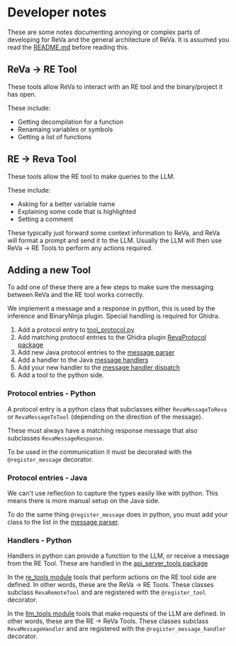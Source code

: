 # Developer notes

These are some notes documenting annoying or complex parts of developing for ReVa and
the general architecture of ReVa. It is assumed you read the [README.md](/README.md) before
reading this.

## ReVa -> RE Tool

These tools allow ReVa to interact with an RE tool and the binary/project
it has open.

These include:
- Getting decompilation for a function
- Renamaing variables or symbols
- Getting a list of functions

## RE -> Reva Tool

These tools allow the RE tool to make queries to the LLM.

These include:
- Asking for a better variable name
- Explaining some code that is highlighted
- Setting a comment

These typically just forward some context information to ReVa, and
ReVa will format a prompt and send it to the LLM. Usually the LLM
will then use ReVa -> RE Tools to perform any actions required.

## Adding a new Tool

To add one of these there are a few steps to make sure the messaging
between ReVa and the RE tool works correctly.

We implement a message and a response in python, this is used by the inference
and BinaryNinja plugin. Special handling is required for Ghidra.

1. Add a protocol entry to [tool_protocol.py](./reverse_engineering_assistant/reverse_engineering_assistant/tool_protocol.py)
2. Add matching protocol entries to the Ghidra plugin [RevaProtocol package](./ghidra-assistant/src/main/java/reva/RevaProtocol/)
3. Add new Java protocol entries to the [message parser](./ghidra-assistant/src/main/java/reva/RevaProtocol/RevaMessage.java)
4. Add a handler to the Java [message handlers](./ghidra-assistant/src/main/java/reva/RevaMessageHandlers)
5. Add your new handler to the [message handler dispatch](./ghidra-assistant/src/main/java/reva/RevaMessageHandlers/RevaMessageHandler.java)
6. Add a tool to the python side.

### Protocol entries - Python

A protocol entry is a python class that subclasses either `RevaMessageToReva` or `RevaMessageToTool`
(depending on the direction of the message).

These must always have a matching response message that also subclasses
`RevaMessageResponse`.

To be used in the communication it must be decorated with the `@register_message` decorator.

### Protocol entries - Java

We can't use reflection to capture the types easily like with python. This means there is more
manual setup on the Java side.

To do the same thing `@register_message` does in python, you must add your class to the list
in the [message parser](./ghidra-assistant/src/main/java/reva/RevaProtocol/RevaMessage.java).

### Handlers - Python

Handlers in python can provide a function to the LLM, or receive a message from the RE Tool.
These are handled in the [api_server_tools package](./reverse-engineering-assistant/reverse_engineering_assistant/api_server_tools)

In the [re_tools module](./reverse-engineering-assistant/reverse_engineering_assistant/api_server_tools/re_tools.py)
tools that perform actions on the RE tool side are defined. In other words, these are the
ReVa -> RE Tools. These classes subclass `RevaRemoteTool` and are registered with the `@register_tool`
decorator.

In the [llm_tools module](./reverse-engineering-assistant/reverse_engineering_assistant/api_server_tools/re_tools.py)
tools that make requests of the LLM are defined. In other words, these are the
RE -> ReVa Tools. These classes subclass `RevaMessageHandler` and are registered with the
`@register_message_handler` decorator.